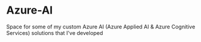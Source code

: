 # Azure-AI
Space for some of my custom Azure AI (Azure Applied AI &amp; Azure Cognitive Services) solutions that I've developed
